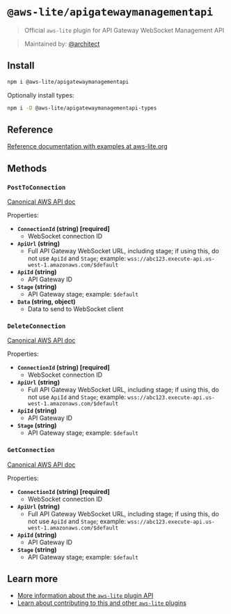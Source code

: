 # `@aws-lite/apigatewaymanagementapi`

> Official `aws-lite` plugin for API Gateway WebSocket Management API

> Maintained by: [@architect](https://github.com/architect)


## Install

```sh
npm i @aws-lite/apigatewaymanagementapi
```

Optionally install types:

```sh
npm i -D @aws-lite/apigatewaymanagementapi-types
```


## Reference

[Reference documentation with examples at aws-lite.org](https://aws-lite.org/services/apigatewaymanagementapi)


## Methods

<!-- ! Do not remove METHOD_DOCS_START / METHOD_DOCS_END ! -->
<!-- METHOD_DOCS_START -->
### `PostToConnection`

[Canonical AWS API doc](https://docs.aws.amazon.com/apigateway/latest/developerguide/apigateway-how-to-call-websocket-api-connections.html)

Properties:
- **`ConnectionId` (string) [required]**
  - WebSocket connection ID
- **`ApiUrl` (string)**
  - Full API Gateway WebSocket URL, including stage; if using this, do not use `ApiId` and `Stage`; example: `wss://abc123.execute-api.us-west-1.amazonaws.com/$default`
- **`ApiId` (string)**
  - API Gateway ID
- **`Stage` (string)**
  - API Gateway stage; example: `$default`
- **`Data` (string, object)**
  - Data to send to WebSocket client


### `DeleteConnection`

[Canonical AWS API doc](https://docs.aws.amazon.com/apigateway/latest/developerguide/apigateway-how-to-call-websocket-api-connections.html)

Properties:
- **`ConnectionId` (string) [required]**
  - WebSocket connection ID
- **`ApiUrl` (string)**
  - Full API Gateway WebSocket URL, including stage; if using this, do not use `ApiId` and `Stage`; example: `wss://abc123.execute-api.us-west-1.amazonaws.com/$default`
- **`ApiId` (string)**
  - API Gateway ID
- **`Stage` (string)**
  - API Gateway stage; example: `$default`


### `GetConnection`

[Canonical AWS API doc](https://docs.aws.amazon.com/apigateway/latest/developerguide/apigateway-how-to-call-websocket-api-connections.html)

Properties:
- **`ConnectionId` (string) [required]**
  - WebSocket connection ID
- **`ApiUrl` (string)**
  - Full API Gateway WebSocket URL, including stage; if using this, do not use `ApiId` and `Stage`; example: `wss://abc123.execute-api.us-west-1.amazonaws.com/$default`
- **`ApiId` (string)**
  - API Gateway ID
- **`Stage` (string)**
  - API Gateway stage; example: `$default`
<!-- METHOD_DOCS_END -->


## Learn more

- [More information about the `aws-lite` plugin API](https://aws-lite.org/plugin-api)
- [Learn about contributing to this and other `aws-lite` plugins](https://aws-lite.org/contributing)
